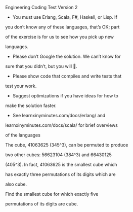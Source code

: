 Engineering Coding Test Version 2

* You must use Erlang, Scala, F#, Haskell, or Lisp. If 

you don’t know any of these languages, that’s OK; part 

of the exercise is for us to see how you pick up new 

languages.

* Please don’t Google the solution. We can’t know for 

sure that you didn’t, but you will . 

* Please show code that compiles and write tests that 

test your work.

* Suggest optimizations if you have ideas for how to 

make the solution faster.

* See learnxinyminutes.com/docs/erlang/ and 

learnxinyminutes.com/docs/scala/ for brief overviews 

of the languages

The cube, 41063625 (345^3), can be permuted to produce 

two other cubes: 56623104 (384^3) and 66430125 

(405^3). In fact, 41063625 is the smallest cube which 

has exactly three permutations of its digits which are 

also cube.

Find the smallest cube for which exactly five 

permutations of its digits are cube.
